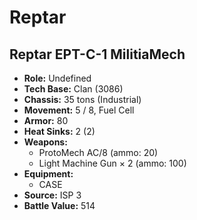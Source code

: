# Reptar
## Reptar EPT-C-1 MilitiaMech
- **Role:** Undefined
- **Tech Base:** Clan (3086)
- **Chassis:** 35 tons (Industrial)
- **Movement:** 5 / 8, Fuel Cell
- **Armor:** 80
- **Heat Sinks:** 2 (2)
- **Weapons:**
  - ProtoMech AC/8 (ammo: 20)
  - Light Machine Gun × 2 (ammo: 100)
- **Equipment:**
  - CASE
- **Source:** ISP 3
- **Battle Value:** 514

